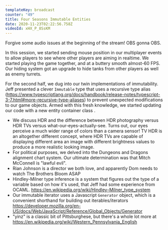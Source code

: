 ```yaml
---
templateKey: broadcast
counter: "49"
title: Four Seasons Immutable Entities
date: 2020-11-23T02:22:56.758Z
videoId: xHX_P_8SsKM
---
```

Forgive some audio issues at the beginning of the stream! OBS gonna OBS. 

In this session, we started sending mouse position in our multiplayer events to allow players to see where other players are aiming in realtime. We started playing the game together, and at a buttery smooth almost-60 FPS. Our hiding system got an upgrade to hide tanks from other players as well as enemy turrets. 

For the second half, we dug into our twin implementations of immutability. Jeff presented a clever `Immutable` type that uses a recursive type alias (https://www.typescriptlang.org/docs/handbook/release-notes/typescript-3-7.html#more-recursive-type-aliases) to prevent unexpected modifications to our game objects. Armed with this fresh knowledge, we started updating our code with a new entity container class .

- We discuss HDR and the difference between HDR photography versus HDR TVs versus what-our-eyes-actually-see. Turns out, our eyes perceive a much wider range of colors than a camera sensor! TV HDR is an altogether different concept, where HDR TVs are capable of displaying different area an image with different brightness values to produce a more realistic looking image.
- For political purposes, we delved into the Dungeons and Dragons alignment chart system. Our ultimate determination was that Mitch McConnell is "lawful evil".
- Rian Johnson is a director we both love, and apparently Dom needs to watch The Brothers Bloom ASAP
- Hindley-Milner type inference is a system that figures out the type of a variable based on how it's used, that Jeff had some experience from OCAML. https://en.wikipedia.org/wiki/Hindley–Milner_type_system
- Our immutable iterator uses a Javascript `Generator` object, which is a convenient shorthand for building out iterables/iterators https://developer.mozilla.org/en-US/docs/Web/JavaScript/Reference/Global_Objects/Generator
- "yinz" is a classic bit of Pittsburghese, but there's a whole lot more at https://en.wikipedia.org/wiki/Western_Pennsylvania_English